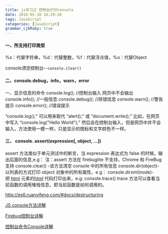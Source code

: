 ```yaml
---
title: js学习之 控制台打印console
date: 2016-05-10 16:29:18
tags: JavaScript
categories: [JavaScript]
grammar_cjkRuby: true
---
```


#### 一、所支持打印类型

%s：代替字符串，%d：代替整数，%f：代替浮点值，%o：代替Object

console清空控制台--`console.clear()`



#### 二、console.debug，info，warn，error

一、显示信息的命令
console.log();  //控制台输入 网页中不会输出
console.info();  //一般信息
console.debug();  //除错信息
console.warn();  //警告提示
console.error();  //错误提示

 “console.log();” 可以用来取代 “alert();” 或 “document.write();” 比如，在网页中写入 “console.log("Hello World");” 然后会在控制台输入，但是网页中并不会输入。方法使用一模一样，只是显示的图标和文字颜色不一样。



#### 三、 console. assert(expression[, object, …])
assert 方法类似于单元测试中的断言，当 expression 表达式为 false 的时候，输出后面的信息,e.g：
注：assert 方法在 firebuglite 不支持，Chrome 和 FireBug 支持
console.clear() -该方法清空 console 中的所有信息
console.dir(object)-以列表的方式打印 object 对象中的所有属性，e.g：
console.dirxml(node)-把 [html](http://liuxiaofan.com/) 元素的[html](http://liuxiaofan.com/) 代码打印出来，e.g:
console.trace()
trace 方法可以查看当前函数的调用堆栈信息，即当前函数是如何调用的。



http://es6.ruanyifeng.com/#docs/destructuring

[JS console方法详解](http://www.leixuesong.cn/1849)

[Firebug控制台详解](http://www.ruanyifeng.com/blog/2011/03/firebug_console_tutorial.html)

[控制台命令Console详解](http://liuxiaofan.com/2013/12/12/1582.html)

